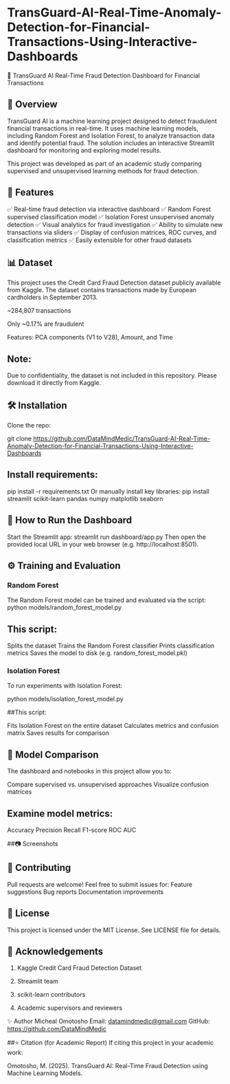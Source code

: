 # TransGuard-AI-Real-Time-Anomaly-Detection-for-Financial-Transactions-Using-Interactive-Dashboards

🚀 TransGuard AI
Real-Time Fraud Detection Dashboard for Financial Transactions

## 🌟 Overview
TransGuard AI is a machine learning project designed to detect fraudulent financial transactions in real-time. It uses machine learning models, including Random Forest and Isolation Forest, to analyze transaction data and identify potential fraud. The solution includes an interactive Streamlit dashboard for monitoring and exploring model results.

This project was developed as part of an academic study comparing supervised and unsupervised learning methods for fraud detection.

## 🔎 Features
✅ Real-time fraud detection via interactive dashboard
✅ Random Forest supervised classification model
✅ Isolation Forest unsupervised anomaly detection
✅ Visual analytics for fraud investigation
✅ Ability to simulate new transactions via sliders
✅ Display of confusion matrices, ROC curves, and classification metrics
✅ Easily extensible for other fraud datasets

## 📊 Dataset
This project uses the Credit Card Fraud Detection dataset publicly available from Kaggle. The dataset contains transactions made by European cardholders in September 2013.

~284,807 transactions

Only ~0.17% are fraudulent

Features: PCA components (V1 to V28), Amount, and Time

## Note: 
Due to confidentiality, the dataset is not included in this repository. Please download it directly from Kaggle.


## 🛠️ Installation
Clone the repo:

git clone https://github.com/DataMindMedic/TransGuard-AI-Real-Time-Anomaly-Detection-for-Financial-Transactions-Using-Interactive-Dashboards

## Install requirements:

pip install -r requirements.txt
Or manually install key libraries:
pip install streamlit scikit-learn pandas numpy matplotlib seaborn

## 🚀 How to Run the Dashboard
Start the Streamlit app:
streamlit run dashboard/app.py
Then open the provided local URL in your web browser (e.g. http://localhost:8501).

## ⚙️ Training and Evaluation
### Random Forest
The Random Forest model can be trained and evaluated via the script:
python models/random_forest_model.py

## This script:

Splits the dataset
Trains the Random Forest classifier
Prints classification metrics
Saves the model to disk (e.g. random_forest_model.pkl)

### Isolation Forest
To run experiments with Isolation Forest:

python models/isolation_forest_model.py

##This script:

Fits Isolation Forest on the entire dataset
Calculates metrics and confusion matrix
Saves results for comparison

## 🧪 Model Comparison
The dashboard and notebooks in this project allow you to:

Compare supervised vs. unsupervised approaches
Visualize confusion matrices

## Examine model metrics:

Accuracy
Precision
Recall
F1-score
ROC AUC

##📷 Screenshots


## 🤝 Contributing
Pull requests are welcome! Feel free to submit issues for:
Feature suggestions
Bug reports
Documentation improvements

## 📄 License
This project is licensed under the MIT License. See LICENSE file for details.

## 🙏 Acknowledgements

1. Kaggle Credit Card Fraud Detection Dataset

2. Streamlit team

3. scikit-learn contributors

4. Academic supervisors and reviewers

✨ Author
Micheal Omotosho
Email: datamindmedic@gmail.com
GitHub: https://github.com/DataMindMedic


##⭐️ Citation (for Academic Report)
If citing this project in your academic work:

Omotosho, M. (2025). TransGuard AI: Real-Time Fraud Detection using Machine Learning Models. 
